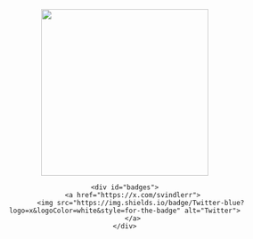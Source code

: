 <div id="header" align="center">
    <img src="https://sweezy-cursors.com/wp-content/uploads/cursor/adventure-time-bmo-vhs-mode-animated/adventure-time-bmo-vhs-mode-animated-custom-cursor.gif" width="300" />

    <div id="badges">
        <a href="https://x.com/svindlerr">
            <img src="https://img.shields.io/badge/Twitter-blue?logo=x&logoColor=white&style=for-the-badge" alt="Twitter">
        </a>
    </div>
</div>

